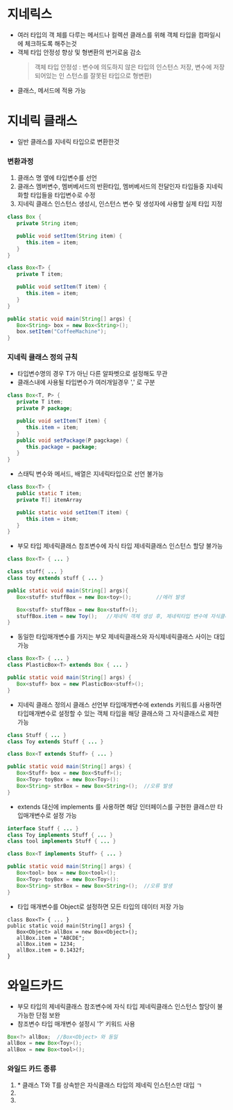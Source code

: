 # 지네릭스
* 여러 타입의 객 체를 다루는 메서드나 컬렉션 클래스를 위해 객체 타입을 컴파일시에 체크하도록 해주는것
* 객체 타입 안정성 향상 및 형변환의 번거로움 감소
   > 객체 타입 안정성 : 변수에 의도하지 않은 타입의 인스턴스 저장, 변수에 저장되어있는 인   스턴스를 잘못된 타입으로 형변환)
*  클래스, 메서드에 적용 가능

# 지네릭 클래스
* 일반 클래스를 지네릭 타입으로 변환한것
### 변환과정
1. 클래스 명 옆에 타입변수를 선언
2. 클래스 멤버변수, 멤버베서드의 반환타입, 멤버베서드의 전달인자 타입들중 지네릭화할 타입들을 타입변수로 수정
3. 지네릭 클래스 인스턴스 생성시, 인스턴스 변수 및 생성자에 사용할 실제 타입 지정
```java
class Box {
   private String item;

   public void setItem(String item) {
      this.item = item;
   }
}

class Box<T> {
   private T item;

   public void setItem(T item) {
      this.item = item;
   }
}

public static void main(String[] args) {
   Box<String> box = new Box<String>();
   box.setItem("CoffeeMachine");
}
```

### 지네릭 클래스 정의 규칙 
* 타입변수명의 경우 T가 아닌 다른 알파벳으로 설정해도 무관
* 클래스내에 사용될 타입변수가 여러개일경우 ',' 로 구분
```java
class Box<T, P> {
   private T item;
   private P package;

   public void setItem(T item) {
      this.item = item;
   }
   public void setPackage(P pagckage) {
      this.package = package;
   }
}
```
* 스태틱 변수와 메서드, 배열은 지네릭타입으로 선언 불가능
```java
class Box<T> {
   public static T item;
   private T[] itemArray

   public static void setItem(T item) {
      this.item = item;
   }
}
```
* 부모 타입 제네릭클래스 참조변수에 자식 타입 제네릭클래스 인스턴스 할당 불가능
```java
class Box<T> { ... }

class stuff{ ... }
class toy extends stuff { ... }

public static void main(String[] args){
   Box<stuff> stuffBox = new Box<toy>();		//에러 발생

   Box<stuff> stuffBox = new Box<stuff>();
   stuffBox.item = new Toy();	//제네릭 객체 생성 후, 제네릭타입 변수에 자식클래스 인스턴스 할당은 가능
}
```
* 동일한 타입매개변수를 가지는 부모 제네릭클래스와 자식제네릭클래스 사이는 대입 가능
```java
class Box<T> { ... }
class PlasticBox<T> extends Box { ... }

public static void main(String[] args) {
   Box<stuff> box = new PlasticBox<stuff>();
}
```
* 지네릭 클래스 정의시 클래스 선언부 타입매개변수에 extends 키워드를 사용하면 타입매개변수로 설정할 수 있는 객체 타입을 해당 클래스와 그 자식클래스로 제한 가능
```java
class Stuff { ... }
class Toy extends Stuff { ... }

class Box<T extends Stuff> { ... }

public static void main(String[] args) {
   Box<Stuff> box = new Box<Stuff>();
   Box<Toy> toyBox = new Box<Toy>():
   Box<String> strBox = new Box<String>();	//오류 발생
}
```
* extends 대신에 implements 를 사용하면 해당 인터페이스를 구현한 클래스만 타입매개변수로 설정 가능
```java
interface Stuff { ... }
class Toy implements Stuff { ... }
class tool implements Stuff { ... }

class Box<T implements Stuff> { ... }

public static void main(String[] args) {
   Box<tool> box = new Box<tool>();
   Box<Toy> toyBox = new Box<Toy>():
   Box<String> strBox = new Box<String>();	//오류 발생
}
```
* 타입 매개변수를 Object로 설정하면 모든 타입의 데이터 저장 가능
```
class Box<T> { ... }
public static void main(String[] args) {
   Box<Object> allBox = new Box<Object>();
   allBox.item = "ABCDE";
   allBox.item = 1234;
   allBox.item = 0.1432f;
}
```

# 와일드카드
* 부모 타입의 제네릭클래스 참조변수에 자식 타입 제네릭클래스 인스턴스 할당이 불가능한 단점 보완
* 참조변수 타입 매개변수 설정시 '?' 키워드 사용
```java
Box<?> allBox;	//Box<Object> 와 동일
allBox = new Box<Toy>();
allBox = new Box<tool>();
```
### 와일드 카드 종류
1. <? extends T>
   * 클래스 T와 T를 상속받은 자식클래스 타입의 제네릭 인스턴스만 대입 ㄱ
2. <? super T>
3. <?>
<!--stackedit_data:
eyJoaXN0b3J5IjpbLTE1ODMzNjg0MTQsMTUzNTUyNTEwNywxMj
c4MDU1NjQzLC0xMzEwMTU1NjAxLDEwNjUwMDIzNDBdfQ==
-->